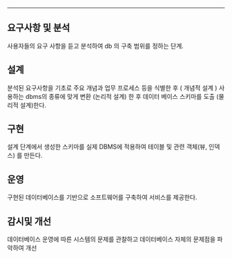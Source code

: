 
---

## 요구사항 및 분석

 사용자들의 요구 사항을 듣고 분석하여 db 의 구축 범위를 정하는 단계.

## 설계

 분석된 요구사항을 기초로 주요 개념과 업무 프로세스 등을 식별한 후 ( 개념적 설계 ) 사용하는 dbms의 종류에 맞게 변환 (논리적 설계) 한 후 데이터 베이스 스키마를 도출 (물리적 설계)한다.

## 구현

 설계 단계에서 생성한 스키마를 실제 DBMS에 적용하여 테이블 및 관련 객체(뷰, 인덱스) 를 만든다.

## 운영

 구현된 데이터베이스를 기반으로 소프트웨어를 구축하여 서비스를 제공한다.

## 감시및 개선

 데이터베이스 운영에 따른 시스템의 문제를 관찰하고 데이터베이스 자체의 문제점을 파악하여 개선